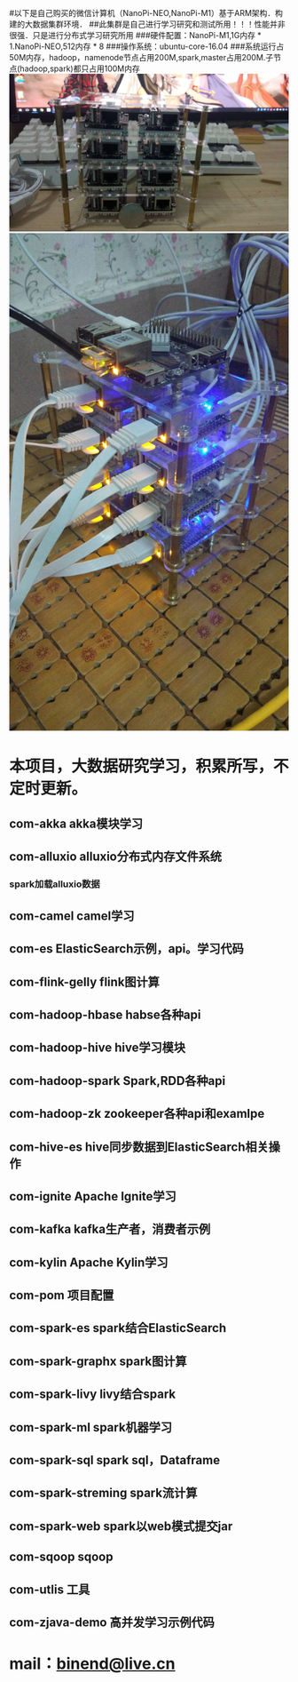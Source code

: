 
#以下是自己购买的微信计算机（NanoPi-NEO,NanoPi-M1）基于ARM架构．构建的大数据集群环境．
##此集群是自己进行学习研究和测试所用！！！性能并非很强．只是进行分布式学习研究所用
###硬件配置：NanoPi-M1,1G内存 * 1.NanoPi-NEO,512内存 * 8
###操作系统：ubuntu-core-16.04
###系统运行占50M内存，hadoop，namenode节点占用200M,spark,master占用200M.子节点(hadoop,spark)都只占用100M内存
![image](https://github.com/titainic/doc/blob/master/image/1.jpg)
![image](https://github.com/titainic/doc/blob/master/image/2.jpg)

# 本项目，大数据研究学习，积累所写，不定时更新。
## com-akka         akka模块学习
## com-alluxio      alluxio分布式内存文件系统
### spark加载alluxio数据
## com-camel        camel学习
## com-es           ElasticSearch示例，api。学习代码
## com-flink-gelly  flink图计算
## com-hadoop-hbase habse各种api
## com-hadoop-hive  hive学习模块
## com-hadoop-spark Spark,RDD各种api
## com-hadoop-zk    zookeeper各种api和examlpe
## com-hive-es      hive同步数据到ElasticSearch相关操作
## com-ignite       Apache Ignite学习
## com-kafka        kafka生产者，消费者示例
## com-kylin        Apache Kylin学习
## com-pom          项目配置
## com-spark-es     spark结合ElasticSearch
## com-spark-graphx spark图计算
## com-spark-livy   livy结合spark
## com-spark-ml     spark机器学习
## com-spark-sql    spark sql，Dataframe
## com-spark-streming   spark流计算
## com-spark-web    spark以web模式提交jar
## com-sqoop        sqoop
## com-utlis        工具
## com-zjava-demo   高并发学习示例代码

# mail：binend@live.cn
